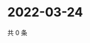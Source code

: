 # 2022-03-24

共 0 条

<!-- BEGIN WEIBO -->
<!-- 最后更新时间 Thu Mar 24 2022 02:00:52 GMT+0800 (China Standard Time) -->

<!-- END WEIBO -->
